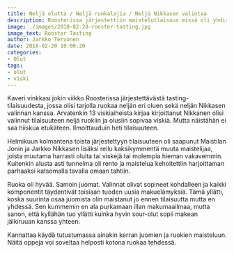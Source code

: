 ```yaml
---
title: Neljä olutta / Neljä ruokalajia / Neljä Nikkasen valintaa
description: Roosterissa järjestettiin maistelutlaisuus missä oli yhdistetty neljä olutta ja viskiä yhdessä neljän ruokalajin kanssa.
image: ./images/2018-02-20-rooster-tasting.jpg
image_text: Rooster Tasting
author: Jarkko Tervonen
date: 2018-02-20 10:00:20
categories:
- Olut
tags:
- olut
- viski
---
```

Kaveri vinkkasi jokin viikko Roosterissa järjestettävästä tasting-tilaisuudesta, jossa olisi tarjolla ruokaa neljän eri oluen sekä neljän Nikkasen valinnan kanssa. Arvatenkin 13 viskiaiheista kirjaa kirjoittanut Nikkanen olisi valinnut tilaisuuteen neljä ruokiin ja olusiin sopivaa viskiä. Mutta näistähän ei saa hiiskua etukäteen. Ilmoittauduin heti tilaisuuteen.

Helmikuun kolmantena toista järjestettyyn tilaisuuteen oli saapunut Maistilan Jonin ja Jarkko Nikkasen lisäksi reilu kaksikymmentä muuta maistelijaa, joista muutama harrasti oluita tai viskejä tai molempia hieman vakavemmin. Kuitenkin alusta asti tunnelma oli rento ja maistelua kehoitettiin harjoittaman parhaaksi katsomalla tavalla omaan tahtiin.

Ruoka oli hyvää. Samoin juomat. Valinnat olivat sopineet kohdalleen ja kaikki komponentit täydentivät toisiaan tuoden uusia makuelämyksiä. Tämä yllätti, koska suurinta osaa juomista olin maistanut jo ennen tilaisuutta mutta en yhdessä. Sen kummemin en ala purkamaan illan makumaailmaa, mutta sanon, että kyllähän tuo yllätti kuinka hyvin sour-olut sopii makean jälkiruuan kanssa yhteen.

Kannattaa käydä tutustumassa ainakin kerran juomien ja ruokien maisteluun. Näitä oppeja voi soveltaa helposti kotona ruokaa tehdessä.
